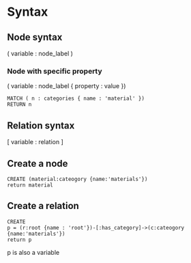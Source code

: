 # Syntax 

## Node syntax
( variable : node_label )

### Node with specific property
( variable : node_label { property : value })

``` cypher
MATCH ( n : categories { name : 'material' })
RETURN n
```
## Relation syntax
[ variable : relation ] 

## Create a node

``` cypher
CREATE (material:cateogory {name:'materials'})
return material
```

## Create a relation

``` cypher
CREATE 
p = (r:root {name : 'root'})-[:has_category]->(c:cateogory {name:'materials'})
return p
```

p is also a variable
